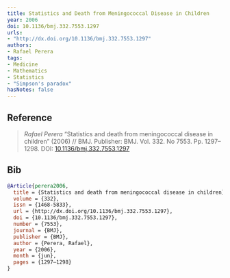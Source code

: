 ```yaml
---
title: Statistics and Death from Meningococcal Disease in Children
year: 2006
doi: 10.1136/bmj.332.7553.1297
urls:
- "http://dx.doi.org/10.1136/bmj.332.7553.1297"
authors:
- Rafael Perera
tags:
- Medicine
- Mathematics
- Statistics
- "Simpson's paradox"
hasNotes: false
---
```


## Reference

> <i>Rafael Perera</i> “Statistics and death from meningococcal disease in children” (2006) // BMJ. Publisher: BMJ. Vol.&nbsp;332. No&nbsp;7553. Pp.&nbsp;1297–1298. DOI:&nbsp;<a href='https://doi.org/10.1136/bmj.332.7553.1297'>10.1136/bmj.332.7553.1297</a>

## Bib

```bib
@Article{perera2006,
  title = {Statistics and death from meningococcal disease in children},
  volume = {332},
  issn = {1468-5833},
  url = {http://dx.doi.org/10.1136/bmj.332.7553.1297},
  doi = {10.1136/bmj.332.7553.1297},
  number = {7553},
  journal = {BMJ},
  publisher = {BMJ},
  author = {Perera, Rafael},
  year = {2006},
  month = {jun},
  pages = {1297–1298}
}
```
